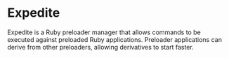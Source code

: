 # Expedite

Expedite is a Ruby preloader manager that allows commands to be executed against 
preloaded Ruby applications. Preloader applications can derive from other preloaders, allowing
derivatives to start faster.
